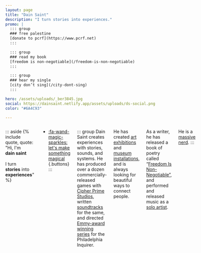 ```yaml
---
layout: page
title: "Dain Saint"
description: "I turn stories into experiences."
promo: |
  ::: group
  ### free palestine
  [donate to pcrf](https://www.pcrf.net)
  :::

  ::: group
  ### read my book
  [freedom is non-negotiable](/freedom-is-non-negotiable)
  :::

  ::: group
  ### hear my single
  [city don’t sing](/city-dont-sing)
  :::

hero: /assets/uploads/_ber3845.jpg
social: https://dainsaint.netlify.app/assets/uploads/ds-social.png
color: "#6A4C93"

---
```

<style>
  .project-info {
    display: none;
  }
</style>

<div class="columns">

::: aside
{% include quote, quote: "Hi, I'm<br/>**dain saint**<br/><br/>I turn<br/>**stories** into<br/>**experiences**" %}
* [:fa-wand-magic-sparkles: let's make something magical](/collab)
{.buttons}
:::


::: group
Dain Saint creates experiences with stories, sounds, and systems. He has produced over a dozen commercially-released games with [Cipher Prime Studios](https://cipherprime.com), written [soundtracks](https://cipherprime.bandcamp.com) for the same, and directed [Emmy-award winning series](https://inquirer.com/wildestdreams) for the Philadelphia Inquirer. 

He has created [art exhibitions](https://wevetraveledsofar.com) and [museum installations](https://www.phillyseaport.org/exhibits/river-alive/), and is always looking for beautiful ways to connect people.

As a writer, he has released a book of poetry called “[Freedom Is Non-Negotiable”](/freedom-is-non-negotiable), and performed and released music as a [solo artist](/city-dont-sing).

He is a [massive nerd](https://dainsaint.bandcamp.com/album/pieces-of-8).
:::

</div>